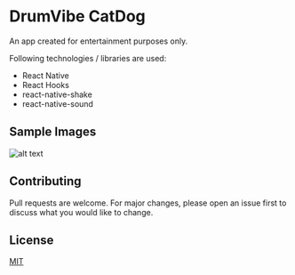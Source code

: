 # DrumVibe CatDog

An app created for entertainment purposes only.

Following technologies / libraries  are used:
- React Native
- React Hooks
- react-native-shake
- react-native-sound

## Sample Images
![alt text](https://play-lh.googleusercontent.com/7z-ab8ORDRNEgv8-qgj5JPbL-Fy_RynFlzHi3oXyIQ1zvrTb5fCG5zwLGQvW3LNijTCb=w3200-h1588-rw)


## Contributing
Pull requests are welcome. For major changes, please open an issue first to discuss what you would like to change.

## License
[MIT](https://choosealicense.com/licenses/mit/)